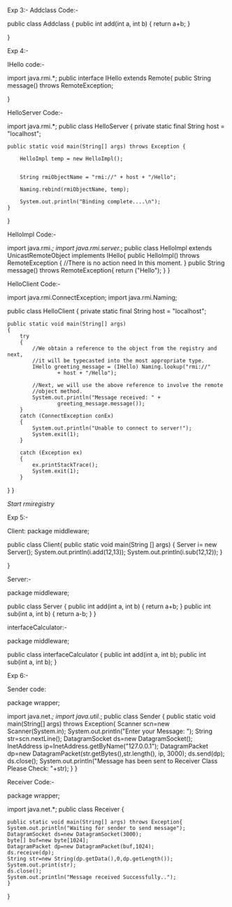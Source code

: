 Exp 3:-
Addclass Code:- 


public class Addclass {
	public int add(int a, int b) {
		return a+b;
	}

}


Exp 4:-

IHello code:- 

import java.rmi.*;
public interface IHello extends Remote{
	public String message() throws RemoteException;

}

HelloServer Code:-

import java.rmi.*;
public class HelloServer {
	private static final String host = "localhost";
	
	public static void main(String[] args) throws Exception {
		
		HelloImpl temp = new HelloImpl();
		
		
		String rmiObjectName = "rmi://" + host + "/Hello";
		
		Naming.rebind(rmiObjectName, temp);
		
		System.out.println("Binding complete....\n");
	}

}


HelloImpl Code:- 

import java.rmi.*;
import java.rmi.server.*;
public class HelloImpl extends UnicastRemoteObject
		implements IHello{
	public HelloImpl() throws RemoteException {
		//There is no action need    In this moment.
	}
	public String message() throws RemoteException{
		return ("Hello");
	}
}


HelloClient Code:-

import java.rmi.ConnectException;
import java.rmi.Naming;
	
public class HelloClient
{
	private static final String host = "localhost";
	
	public static void main(String[] args)
	{
		try
		{
			//We obtain a reference to the object from the registry and next,
			//it will be typecasted into the most appropriate type.
			IHello greeting_message = (IHello) Naming.lookup("rmi://" 
					+ host + "/Hello");
			
			//Next, we will use the above reference to involve the remote
			//object method.
			System.out.println("Message received: " + 
					greeting_message.message());
		}
		catch (ConnectException conEx)
		{
			System.out.println("Unable to connect to server!");
			System.exit(1);
		}

		catch (Exception ex)
		{
			ex.printStackTrace();
			System.exit(1);
		}
}
}

 
*Start rmiregistry*

Exp 5:-

Client:
package middleware;

public class Client{
	public static void main(String [] args) 
	{
		Server i= new Server();
		System.out.println(i.add(12,13));
		System.out.println(i.sub(12,12));
	}

}

Server:- 

package middleware;

public class Server {
	public int add(int a, int b) {
		return a+b;
	}
	public int sub(int a, int b) {
		return a-b;
	}
}

interfaceCalculator:- 

package middleware;

public class interfaceCalculator {
	public int add(int a, int b);
	public int sub(int a, int b);
}



Exp 6:-
 
Sender code:

package wrapper;

import java.net.*;
import java.util.*;
public class Sender {
public static void main(String[] args) throws Exception{
	Scanner scn=new Scanner(System.in);
	System.out.println("Enter your Message: ");
	String str=scn.nextLine();
	DatagramSocket ds=new DatagramSocket();
	InetAddress ip=InetAddress.getByName("127.0.0.1");
	DatagramPacket dp=new
	DatagramPacket(str.getBytes(),str.length(), ip, 3000);
	ds.send(dp);
	ds.close();
	System.out.println("Message has been sent to Receiver Class Please Check: "+str);
	}
}


Receiver Code:-

package wrapper;

import java.net.*;
public class Receiver {

	public static void main(String[] args) throws Exception{
	System.out.println("Waiting for sender to send message");
	DatagramSocket ds=new DatagramSocket(3000);
	byte[] buf=new byte[1024]; 
	DatagramPacket dp=new DatagramPacket(buf,1024); 
	ds.receive(dp); 
	String str=new String(dp.getData(),0,dp.getLength()); 
	System.out.print(str); 
	ds.close();
	System.out.println("Message received Successfully..");
	}
}
